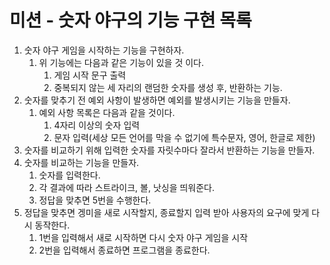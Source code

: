 # 미션 - 숫자 야구의 기능 구현 목록
1. 숫자 야구 게임을 시작하는 기능을 구현하자.
    1. 위 기능에는 다음과 같은 기능이 있을 것 이다.
        1. 게임 시작 문구 출력
        2. 중복되지 않는 세 자리의 랜덤한 숫자를 생성 후, 반환하는 기능.
2. 숫자를 맞추기 전 예외 사항이 발생하면 예외를 발생시키는 기능을 만들자.
   1. 예외 사항 목록은 다음과 같을 것이다.
      1. 4자리 이상의 숫자 입력
      2. 문자 입력(세상 모든 언어를 막을 수 없기에 특수문자, 영어, 한글로 제한)
3. 숫자를 비교하기 위해 입력한 숫자를 자릿수마다 잘라서 반환하는 기능을 만들자.
4. 숫자를 비교하는 기능을 만들자.
   1. 숫자를 입력한다.
   2. 각 결과에 따라 스트라이크, 볼, 낫싱을 띄워준다.
   3. 정답을 맞추면 5번을 수행한다.
5. 정답을 맞추면 겡미을 새로 시작할지, 종료할지 입력 받아 사용자의 요구에 맞게 다시 동작한다.
   1. 1번을 입력해서 새로 시작하면 다시 숫자 야구 게임을 시작
   2. 2번을 입력해서 종료하면 프로그램을 종료한다.